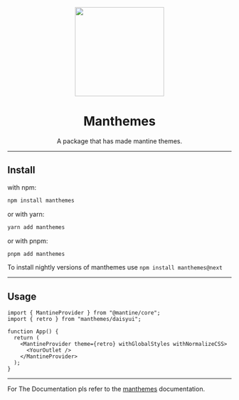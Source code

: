 <p align="center">
  <img src="https://user-images.githubusercontent.com/102006493/180377302-82a734bf-0667-4e9b-9967-be86f50a5073.png" height="200" style="center" />
</p>

<h1 align="center">Manthemes</h1>
<p align="center">A package that has made mantine themes.</p>

---

## Install

with npm:

```bash
npm install manthemes
```

or with yarn:

```bash
yarn add manthemes
```

or with pnpm:

```bash
pnpm add manthemes
```

To install nightly versions of manthemes use `npm install manthemes@next`

---

## Usage

```tsx
import { MantineProvider } from "@mantine/core";
import { retro } from "manthemes/daisyui";

function App() {
  return (
    <MantineProvider theme={retro} withGlobalStyles withNormalizeCSS>
      <YourOutlet />
    </MantineProvider>
  );
}
```

---

For The Documentation pls refer to the [manthemes](https://manthemes.vercel.app) documentation.
